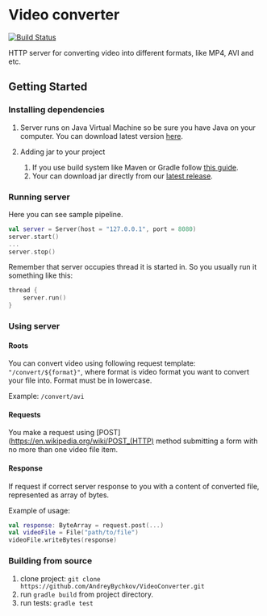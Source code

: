 # Video converter

[![Build Status](https://travis-ci.com/AndreyBychkov/VideoConverter.svg?branch=master)](https://travis-ci.com/AndreyBychkov/VideoConverter)

HTTP server for converting video into different formats, like MP4, AVI and etc.

## Getting Started

### Installing dependencies
1. Server runs on Java Virtual Machine so be sure you have Java on your computer. 
You can download latest version [here](https://java.com/ru/download/).

2. Adding jar to your project
    1. If you use build system like Maven or Gradle follow [this guide](https://jitpack.io/#AndreyBychkov/VideoConverter/1.0).
    2. Your can download jar directly from our [latest release](https://github.com/AndreyBychkov/VideoConverter/releases/tag/1.0).
    
### Running server
Here you can see sample pipeline.
```kotlin
val server = Server(host = "127.0.0.1", port = 8080)
server.start()
...
server.stop()
``` 

Remember that server occupies thread it is started in. 
So you usually run it something like this:
```kotlin
thread {
    server.run()
}
```


### Using server

#### Roots
You can convert video using following request template: `"/convert/${format}"`, 
where format is video format you want to convert your file into. Format must be in lowercase.

Example: `/convert/avi`

#### Requests

You make a request using [POST](https://en.wikipedia.org/wiki/POST_(HTTP) method submitting a form
with no more than one video file item. 

#### Response

If request if correct server response to you with a content of converted file, represented as array of bytes.

Example of usage:
```kotlin
val response: ByteArray = request.post(...)
val videoFile = File("path/to/file")
videoFile.writeBytes(response)
```

### Building from source
1. clone project: `git clone https://github.com/AndreyBychkov/VideoConverter.git`
2. run `gradle build` from project directory.
3. run tests: `gradle test`